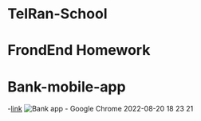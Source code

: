 # TelRan-School

# FrondEnd Homework

# Bank-mobile-app

-[link](https://alexdolz.github.io/Bank-mobile-app/)
![Bank app - Google Chrome 2022-08-20 18 23 21](https://user-images.githubusercontent.com/108806800/185756759-66925cdd-8cb9-4c0b-85c6-2edf00882173.png)
